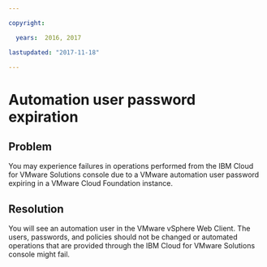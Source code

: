 ```yaml
---

copyright:

  years:  2016, 2017

lastupdated: "2017-11-18"

---
```


# Automation user password expiration

## Problem
You may experience failures in operations performed from the IBM Cloud for VMware Solutions console due to a VMware automation user password expiring in a VMware Cloud Foundation instance.  

## Resolution
You will see an automation user in the VMware vSphere Web Client. The users, passwords, and policies should not be changed or automated operations that are provided through the IBM Cloud for VMware Solutions console might fail.
